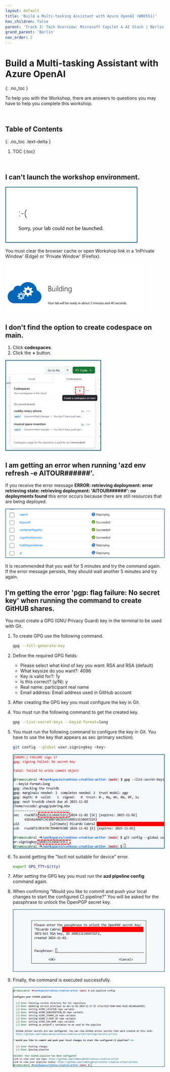 ```yaml
---
layout: default
title: 'Build a Multi-tasking Assistant with Azure OpenAI (WRK551)'
has_children: false
parent: 'Track 3: Tech Overview: Microsoft Copilot & AI Stack | Berlin'
grand_parent: 'Berlin'
nav_order: 2
---
```


# Build a Multi-tasking Assistant with Azure OpenAI 
{: .no_toc }

To help you with the Workshop, there are answers to questions you may have to help you complete this workshop.

<br/>

## Table of Contents
{: .no_toc .text-delta }

1. TOC
{:toc}

<br/>

## I can't launch the workshop environment.

![Broken Images](./WRK551_001.png)

You must clear the browser cache or open Workshop link in a ‘InPrivate Window’ (Edge) or ‘Private Window’ (Firefox).


![Broken Images](./WRK551_002.png)


## I don't find the option to create codespace on main.

1. Click **codespaces**.
2. Click the **+** button.

![Broken Images](./WRK551_003.png)


## I am getting an error when running 'azd env refresh -e AITOUR######'.

If you receive the error message **ERROR: retrieving deployment: error retrieving state: retrieving deployment: 'AITOUR######': no ​​deployments found** this error occurs because there are still resources that are being deployed.

![Broken Images](./WRK551_004.png)

It is recommended that you wait for 5 minutes and try the command again. If the error message persists, they should wait another 5 minutes and try again.


## I'm getting the error 'pgp: flag failure: No secret key' when running the command to create GitHUB shares.

You must create a GPG (GNU Privacy Guard) key in the terminal to be used with Git.

1. To create GPG use the following command.

    ```bash
    gpg --full-generate-key
    ```

1. Define the required GPG fields:
    - Please select what kind of key you want: RSA and RSA (default)
    - What keysize do you want?: 4096
    - Key is valid for?: 1y
    - Is this correct? (y/N): y
    - Real name: participant real name
    - Email address:  Email address used in GitHub account

1. After creating the GPG key you must configure the key in Git.

1. You must run the following command to get the created key.

    ```bash
    gpg --list-secret-keys --keyid-format=long
    ```

1.  You must run the following command to configure the key in Git. You have to use the key that appears as sec (primary section).

    ```bash
    git config --global user.signingkey <key>
    ```
    ![Broken Images](./WRK551_005.png)

1.  To avoid getting the "Ioctl not suitable for device" error.

    ```bash
    export GPG_TTY=$(tty)
    ```

1. After setting the GPG key you must run the **azd pipeline config** command again.

1. When confirming “Would you like to commit and push your local changes to start the configured CI pipeline?” You will be asked for the passphrase to unlock the OpenPGP secret key.

    ![Broken Images](./WRK551_006.png)

1. Finally, the command is executed successfully.

    ![Broken Images](./WRK551_007.png)